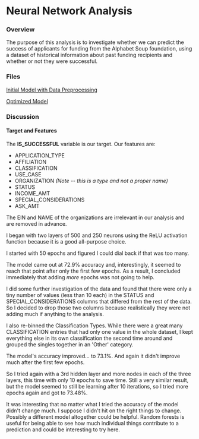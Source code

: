 # Neural Network Analysis

### Overview

The purpose of this analysis is to investigate whether we can predict the success of applicants for funding from the Alphabet Soup foundation, using a dataset of historical information about past funding recipients and whether or not they were successful.

### Files

[Initial Model with Data Preprocessing](https://github.com/joannadelaune/deep-learning-challenge/blob/main/AlphabetSoup_Initial_Model.ipynb)

[Optimized Model](https://github.com/joannadelaune/deep-learning-challenge/blob/main/AlphabetSoupCharity_Optimization.ipynb)

### Discussion

#### Target and Features

The **IS_SUCCESSFUL** variable is our target. Our features are:
* APPLICATION_TYPE
* AFFILIATION
* CLASSIFICATION
* USE_CASE
* ORGANIZATION *(Note -- this is a type and not a proper name)*
* STATUS
* INCOME_AMT
* SPECIAL_CONSIDERATIONS
* ASK_AMT

The EIN and NAME of the organizations are irrelevant in our analysis and are removed in advance.

I began with two layers of 500 and 250 neurons using the ReLU activation function because it is a good all-purpose choice.

I started with 50 epochs and figured I could dial back if that was too many.

The model came out at 72.9% accuracy and, interestingly, it seemed to reach that point after only the first few epochs. As a result, I concluded immediately that adding *more* epochs was not going to help.

I did some further investigation of the data and found that there were only a tiny number of values (less than 10 each) in the STATUS and SPECIAL_CONSIDERATIONS columns that differed from the rest of the data. So I decided to drop those two columns because realistically they were not adding much if anything to the analysis.

I also re-binned the Classification Types. While there were a great many CLASSIFICATION entries that had only one value in the whole dataset, I kept everything else in its own classification the second time around and grouped the singles together in an 'Other' category.

The model's accuracy improved... to 73.1%. And again it didn't improve much after the first few epochs.

So I tried again with a 3rd hidden layer and more nodes in each of the three layers, this time with only 10 epochs to save time.  Still a very similar result, but the model seemed to still be learning after 10 iterations, so I tried more epochs again and got to 73.48%.

It was interesting that no matter what I tried the accuracy of the model didn't change much. I suppose I didn't hit on the right things to change.  Possibly a different model altogether could be helpful. Random forests is useful for being able to see how much individual things contribute to a prediction and could be interesting to try here.





